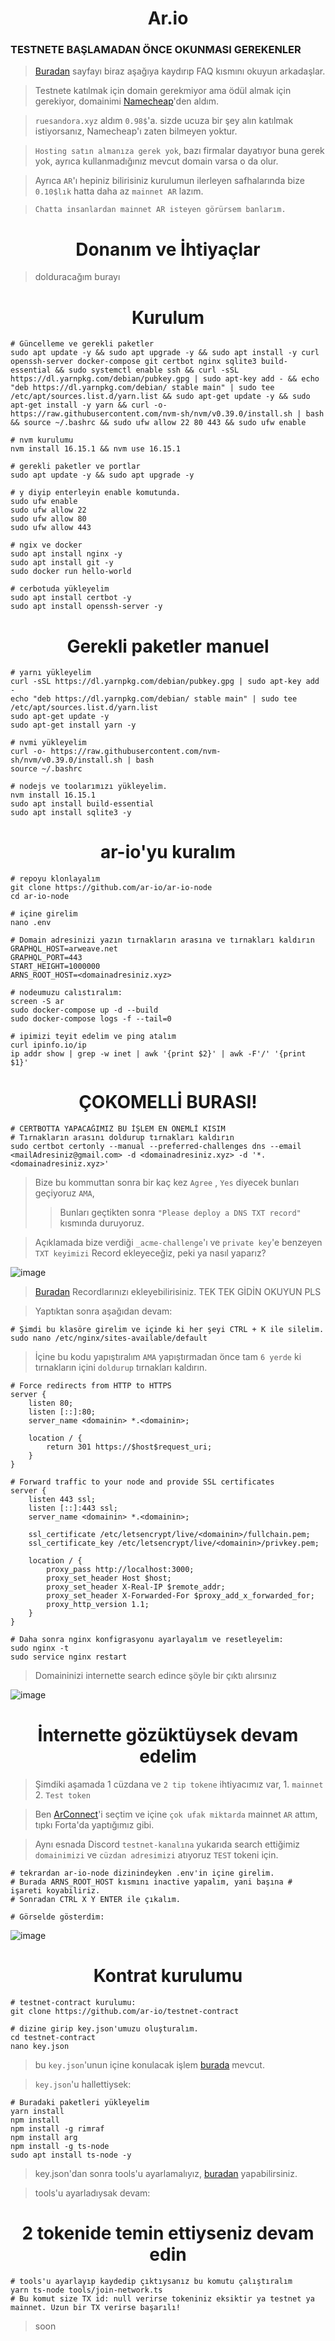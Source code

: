 <h1 align="center">Ar.io</h1>

### TESTNETE BAŞLAMADAN ÖNCE OKUNMASI GEREKENLER

> [Buradan](https://ar.io/testnet/) sayfayı biraz aşağıya kaydırıp FAQ kısmını okuyun arkadaşlar.

> Testnete katılmak için domain gerekmiyor ama ödül almak için gerekiyor, domainimi [Namecheap](https://www.namecheap.com/)'den aldım.

> `ruesandora.xyz` aldım `0.98$`'a. sizde ucuza bir şey alın katılmak istiyorsanız, Namecheap'ı zaten bilmeyen yoktur.

> `Hosting satın almanıza gerek yok`, bazı firmalar dayatıyor buna gerek yok, ayrıca kullanmadığınız mevcut domain varsa o da olur.

> Ayrıca `AR`'ı hepiniz bilirisiniz kurulumun ilerleyen safhalarında bize `0.10$lık` hatta daha az `mainnet AR` lazım.

> `Chatta insanlardan mainnet AR isteyen görürsem banlarım. `

<h1 align="center">Donanım ve İhtiyaçlar</h1>

> dolduracağım burayı

<h1 align="center">Kurulum</h1>

```console
# Güncelleme ve gerekli paketler
sudo apt update -y && sudo apt upgrade -y && sudo apt install -y curl openssh-server docker-compose git certbot nginx sqlite3 build-essential && sudo systemctl enable ssh && curl -sSL https://dl.yarnpkg.com/debian/pubkey.gpg | sudo apt-key add - && echo "deb https://dl.yarnpkg.com/debian/ stable main" | sudo tee /etc/apt/sources.list.d/yarn.list && sudo apt-get update -y && sudo apt-get install -y yarn && curl -o- https://raw.githubusercontent.com/nvm-sh/nvm/v0.39.0/install.sh | bash && source ~/.bashrc && sudo ufw allow 22 80 443 && sudo ufw enable

# nvm kurulumu
nvm install 16.15.1 && nvm use 16.15.1

# gerekli paketler ve portlar
sudo apt update -y && sudo apt upgrade -y

# y diyip enterleyin enable komutunda.
sudo ufw enable
sudo ufw allow 22
sudo ufw allow 80
sudo ufw allow 443

# ngix ve docker
sudo apt install nginx -y
sudo apt install git -y
sudo docker run hello-world

# cerbotuda yükleyelim
sudo apt install certbot -y
sudo apt install openssh-server -y
```

<h1 align="center">Gerekli paketler manuel</h1>

```console
# yarnı yükleyelim
curl -sSL https://dl.yarnpkg.com/debian/pubkey.gpg | sudo apt-key add -
echo "deb https://dl.yarnpkg.com/debian/ stable main" | sudo tee /etc/apt/sources.list.d/yarn.list
sudo apt-get update -y
sudo apt-get install yarn -y

# nvmi yükleyelim
curl -o- https://raw.githubusercontent.com/nvm-sh/nvm/v0.39.0/install.sh | bash
source ~/.bashrc

# nodejs ve toolarımızı yükleyelim.
nvm install 16.15.1
sudo apt install build-essential
sudo apt install sqlite3 -y
```

<h1 align="center">ar-io'yu kuralım</h1>

```console
# repoyu klonlayalım
git clone https://github.com/ar-io/ar-io-node
cd ar-io-node

# içine girelim
nano .env

# Domain adresinizi yazın tırnakların arasına ve tırnakları kaldırın
GRAPHQL_HOST=arweave.net
GRAPHQL_PORT=443
START_HEIGHT=1000000
ARNS_ROOT_HOST=<domainadresiniz.xyz>

# nodeumuzu calıstıralım:
screen -S ar
sudo docker-compose up -d --build
sudo docker-compose logs -f --tail=0

# ipimizi teyit edelim ve ping atalım
curl ipinfo.io/ip
ip addr show | grep -w inet | awk '{print $2}' | awk -F'/' '{print $1}'
```

<h1 align="center">ÇOKOMELLİ BURASI!</h1>

```console
# CERTBOTTA YAPACAĞIMIZ BU İŞLEM EN ÖNEMLİ KISIM
# Tırnakların arasını doldurup tırnakları kaldırın
sudo certbot certonly --manual --preferred-challenges dns --email <mailAdresiniz@gmail.com> -d <domainadresiniz.xyz> -d '*.<domainadresiniz.xyz>'
```

> Bize bu kommuttan sonra bir kaç kez `Agree` , `Yes` diyecek bunları geçiyoruz `AMA`, 
>> Bunları geçtikten sonra `"Please deploy a DNS TXT record"` kısmında duruyoruz.

> Açıklamada bize verdiği `_acme-challenge`'ı ve `private key`'e benzeyen `TXT keyimizi` Record ekleyeceğiz, peki ya nasıl yaparız?

![image](https://github.com/ruesandora/Ar.io/assets/101149671/084f8e75-92e2-4f48-8b92-4b503377e2df)

> [Buradan](https://github.com/ruesandora/Ar.io/blob/main/record-ekleme.md) Recordlarınızı ekleyebilirisiniz. TEK TEK GİDİN OKUYUN PLS

> Yaptıktan sonra aşağıdan devam:

```console
# Şimdi bu klasöre girelim ve içinde ki her şeyi CTRL + K ile silelim.
sudo nano /etc/nginx/sites-available/default
```

> İçine bu kodu yapıştıralım `AMA` yapıştırmadan önce tam `6 yerde` ki tırnakların içini `doldurup` tırnakları kaldırın.

```console
# Force redirects from HTTP to HTTPS
server {
    listen 80;
    listen [::]:80;
    server_name <domainin> *.<domainin>;

    location / {
        return 301 https://$host$request_uri;
    }
}

# Forward traffic to your node and provide SSL certificates
server {
    listen 443 ssl;
    listen [::]:443 ssl;
    server_name <domainin> *.<domainin>;

    ssl_certificate /etc/letsencrypt/live/<domainin>/fullchain.pem;
    ssl_certificate_key /etc/letsencrypt/live/<domainin>/privkey.pem;

    location / {
        proxy_pass http://localhost:3000;
        proxy_set_header Host $host;
        proxy_set_header X-Real-IP $remote_addr;
        proxy_set_header X-Forwarded-For $proxy_add_x_forwarded_for;
        proxy_http_version 1.1;
    }
}
```
``` console
# Daha sonra nginx konfigrasyonu ayarlayalım ve resetleyelim:
sudo nginx -t
sudo service nginx restart
```

> Domaininizi internette search edince şöyle bir çıktı alırsınız

![image](https://github.com/ruesandora/Ar.io/assets/101149671/90b8bc7f-554c-470d-8728-f212e6d1a27b)

<h1 align="center">İnternette gözüktüysek devam edelim</h1>

> Şimdiki aşamada 1 cüzdana ve `2 tip tokene` ihtiyacımız var, 1. `mainnet` 2. `Test token`

> Ben [ArConnect](https://www.arconnect.io/)'i seçtim ve içine `çok ufak miktarda` mainnet `AR` attım, tıpkı Forta'da yaptığımız gibi.

> Aynı esnada Discord `testnet-kanalına` yukarıda search ettiğimiz `domainimizi` ve `cüzdan adresimizi` atıyoruz `TEST` tokeni için.

```
# tekrardan ar-io-node dizinindeyken .env'in içine girelim.
# Burada ARNS_ROOT_HOST kısmını inactive yapalım, yani başına # işareti koyabiliriz.
# Sonradan CTRL X Y ENTER ile çıkalım.

# Görselde gösterdim:
```
![image](https://github.com/ruesandora/Ar.io/assets/101149671/5496c7b9-4b92-4616-abad-638ca0adfa29)

<h1 align="center">Kontrat kurulumu</h1>

```console
# testnet-contract kurulumu:
git clone https://github.com/ar-io/testnet-contract

# dizine girip key.json'umuzu oluşturalım.
cd testnet-contract
nano key.json
```

> bu `key.json`'unun içine konulacak işlem [burada](https://github.com/ruesandora/Ar.io/blob/main/key.json.md) mevcut.

> `key.json`'u hallettiysek:

```console
# Buradaki paketleri yükleyelim
yarn install
npm install
npm install -g rimraf
npm install arg
npm install -g ts-node
sudo apt install ts-node -y
```

> key.json'dan sonra tools'u ayarlamalıyız, [buradan](https://github.com/ruesandora/Ar.io/blob/main/tools.md) yapabilirsiniz.

> tools'u ayarladıysak devam:

<h1 align="center">2 tokenide temin ettiyseniz devam edin</h1>

```console
# tools'u ayarlayıp kaydedip çıktıysanız bu komutu çalıştıralım
yarn ts-node tools/join-network.ts
# Bu komut size TX id: null verirse tokeniniz eksiktir ya testnet ya mainnet. Uzun bir TX verirse başarılı!
```

> soon









